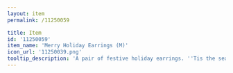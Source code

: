 ```yaml
---
layout: item
permalink: /11250059

title: Item
id: '11250059'
item_name: 'Merry Holiday Earrings (M)'
icon_url: '11250039.png'
tooltip_description: 'A pair of festive holiday earrings. ''Tis the season!'
---
```

